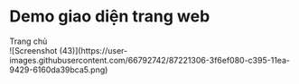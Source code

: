 <h1>Demo giao diện trang web</h1>
Trang chủ<br>
![Screenshot (43)](https://user-images.githubusercontent.com/66792742/87221306-3f6ef080-c395-11ea-9429-6160da39bca5.png)


